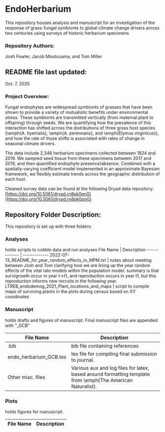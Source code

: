 # EndoHerbarium
This repository houses analysis and manuscript for an investigation of the response of grass-fungal symbionts to global climate change drivers across two centuries using surveys of historic herbarium specimens
### Repository Authors: 
Josh Fowler, Jacob Moutouama, and Tom Miller

## README file last updated: 
Oct. 7, 2025

### Project Overview:
Fungal endophytes are widespread symbionts of grasses that have been shown to provide a variety of mutualistic benefits under environmental stress. These symbionts are transmitted vertically (from maternal plant to offspring) through seeds. We are quantifying how the prevalence of this interaction has shifted across the distributions of three grass host species (\emph{A. hyemalis}, \emph{A. perennans}, and \emph{Elymus virginicus}), and how the rate of those shifts is associated with rates of change in seasonal climate drivers.

The data include 2,346 herbarium specimens collected between 1824 and 2019. We sampled seed tissue from these specimens between 2017 and 2019, and then quantified endophyte presence/absence. Combined with a spatially-varying coefficient model implemented in an approximate Bayesian framework, we flexibly estimate trends across the geographic distribution of each host.

Cleaned survey data can be found at the following Dryad data repository: [https://doi.org/10.5061/dryad.rn8pk0pn0]{https://doi.org/10.5061/dryad.rn8pk0pn0} 


## Repository Folder Description:
This repository is set up with three folders:
### Analyses 
holds scripts to cobble data and run analyses
File Name  | Description
------------- | -------------
2022-07-13_README_for_year_random_effects_in_MPM.txt | notes about meeting between Josh and Tom clarifying how we are lining up the year random effects of the vital rate models within the population model. summary is that surv/growth occur in year t->t1, and reproduction occurs in year t1, but this reproduction informs new recruits in the following year.
LTREB_endodemog_2021_Plant_locations_and_maps | script to compile maps of surviving plants in the plots during census based on XY coordinates

### Manuscript 
holds drafts and figures of manuscript. Final manuscript files are appended with "_GCB"

File Name  | Description
------------- | -------------
.bib | bib file containing references
endo_herbarium_GCB.tex | tex file for compiling final submission to journal.
Other misc. files | Various aux and log files for latex, based around formatting template from \emph{The American Naturalist}.



### Plots 
holds figures for manuscript.

File Name  | Description
------------- | -------------



